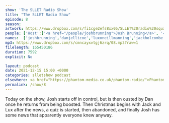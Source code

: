 ```yaml
---
show: 'The SLLET Radio Show'
title: "The SLLET Radio Show"
episode: 8
season: 
artwork: https://www.dropbox.com/s/fi1cge2efs8xx05/SLLET%20radio%20square.png?raw=1
people: ['Host':['<a href="/people/joshbrunning">Josh Brunning</a>', '<a href="/people/danjellicoe">Dan Jellicoe</a>'], 'Guests': ['<a href="/people/jackholcombe">Jack Holcombe</a>',"<a href='/people/luxoneillmanning'>Lux O'Neill-Manning</a>"]]
names:  ['joshbrunning','danjellicoe','luxoneillmanning','jackholcombe']
mp3: https://www.dropbox.com/s/cmncayxvtgj6zrq/08.mp3?raw=1
filelength: 165450186
duration: 7592
explicit: No

layout: podcast
date: 2021-12-15 15:00 +0000
categories: slletshow podcast
elsewhere: <a href="https://phantom-media.co.uk/phantom-radio/">Phantom Media</a>
permalink: /show/8
---
```


Today on the show, Josh starts off in control, but is then ousted by Dan once he returns from being boosted. Then Christmas begins with Jack and Lux after the news, a quiz is started, then abandoned, and finally Josh has some news that apparently everyone knew anyway.
